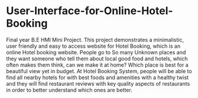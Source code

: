 # User-Interface-for-Online-Hotel-Booking
Final year B.E HMI Mini Project. This project demonstrates a minimalistic, user friendly and easy to access website for Hotel Booking, which is an online Hotel booking website.  People go to So many Unknown places and they want someone who tell them about local good food and hotels, which often makes them think, can we make it at home? Which place is best for a beautiful view yet in budget.  At Hotel Booking System, people will be able to find all nearby hotels for with best foods and amenities with a healthy twist and they will find restaurant reviews with key quality aspects of restaurants in order to better understand which ones are better.
